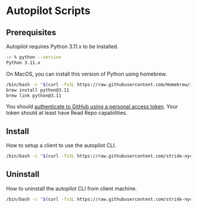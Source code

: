 # Autopilot Scripts

## Prerequisites

Autopilot requires Python 3.11.x to be installed.

```bash
-> % python --version
Python 3.11.x
```

On MacOS, you can install this version of Python using homebrew.

```bash
/bin/bash -c "$(curl -fsSL https://raw.githubusercontent.com/Homebrew/install/HEAD/install.sh)"
brew install python@3.11
brew link python@3.11
```

You should [authenticate to GitHub using a personal access token][github-access-token]. Your token should at least have Read Repo capabilities.

[github-access-token]: https://docs.github.com/en/enterprise-server@3.9/authentication/keeping-your-account-and-data-secure/managing-your-personal-access-tokens

## Install

How to setup a client to use the autopilot CLI.

```bash
/bin/bash -c "$(curl -fsSL https://raw.githubusercontent.com/stride-nyc/autopilot-scripts/main/install.sh)"
```

##  Uninstall

How to uninstall the autopilot CLI from client machine.

```bash
/bin/bash -c "$(curl -fsSL https://raw.githubusercontent.com/stride-nyc/autopilot-scripts/main/uninstall.sh)"
```
